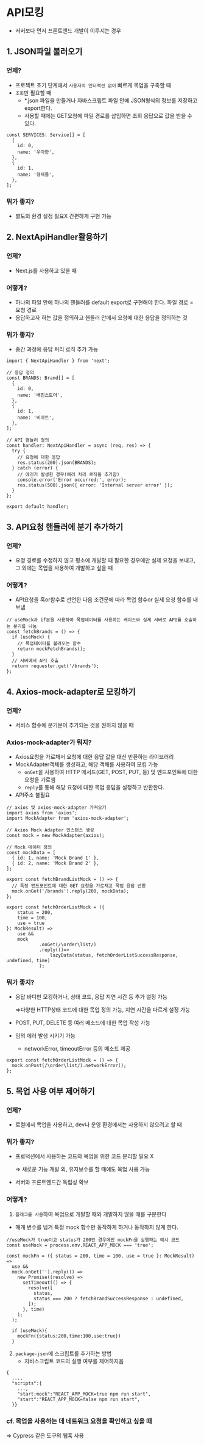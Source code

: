 # API모킹

- 서버보다 먼저 프론트엔드 개발이 이루지는 경우

## 1. JSON파일 불러오기

### 언제?

- 프로젝트 초기 단계에서 `사용자의 인터랙션 없이` 빠르게 목업을 구축할 때
- `조회`만 필요할 때
    - *.json 파일을 만들거나 자바스크립트 파일 안에 JSON형식의 정보를 저장하고 export한다.
    - 사용할 때에는 GET요청에 파일 경로를 삽입하면 조회 응답으로 값을 받을 수 있다.

```tsx
const SERVICES: Service[] = [
  {
    id: 0,
    name: '우아한',
  },
  {
    id: 1,
    name: '형제들',
  },
];
```

### 뭐가 좋지?

- 별도의 환경 설정 필요X 간편하게 구현 가능

## 2. NextApiHandler활용하기

### 언제?

- Next.js를 사용하고 있을 때

### 어떻게?

- 하나의 파일 안에 하나의 핸들러를 default export로 구현해야 한다. 파일 경로 = 요청 경로
- 응답하고자 하는 값을 정의하고 핸들러 안에서 요청에 대한 응답을 정의하는 것

### 뭐가 좋지?

- 중간 과정에 응답 처리 로직 추가 가능

```tsx
import { NextApiHandler } from 'next';

// 응답 정의
const BRANDS: Brand[] = [
  {
    id: 0,
    name: '배민스토어',
  },
  {
    id: 1,
    name: '비마트',
  },
];

// API 핸들러 정의
const handler: NextApiHandler = async (req, res) => {
  try {
    // 요청에 대한 응답
    res.status(200).json(BRANDS);
  } catch (error) {
    // 에러가 발생한 경우(에러 처리 로직을 추가함)
    console.error('Error occurred:', error);
    res.status(500).json({ error: 'Internal server error' });
  }
};

export default handler;
```

## 3. API요청 핸들러에 분기 추가하기

### 언제?

- 요청 경로를 수정하지 않고 평소에 개발할 때 필요한 경우에만 실제 요청을 보내고, 그 외에는 목업을 사용하여 개발하고 싶을 때

### 어떻게?

- API요청을 훅or함수로 선언한 다음 조건문에 따라 목업 함수or 실제 요청 함수를 내보냄

```tsx
// useMock과 if문을 사용하여 목업데이터를 사용하는 케이스와 실제 서버로 API를 호출하는 분기를 나눔
const fetchBrands = () => {
  if (useMock) {
    // 목업데이터를 불러오는 함수 
    return mockFetchBrands();
  }
  // 서버에서 API 호출
  return requester.get('/brands');
};
```

## 4. Axios-mock-adapter로 모킹하기

### 언제?

- 서비스 함수에 분기문이 추가되는 것을 원하지 않을 때

### Axios-mock-adapter가 뭐지?

- Axios요청을 가로채서 요청에 대한 응답 값을 대신 반환하는 라이브러리
- MockAdapter객체를 생성하고, 해당 객체를 사용하여 모킹 가능
    - `onGet`을 사용하여 HTTP 메서드(GET, POST, PUT, 등) 및 엔드포인트에 대한 요청을 가로챔
    - `reply`를 통해 해당 요청에 대한 목업 응답을 설정하고 반환한다.
- API주소 불필요

```tsx
// axios 및 axios-mock-adapter 가져오기
import axios from 'axios';
import MockAdapter from 'axios-mock-adapter';

// Axios Mock Adapter 인스턴스 생성
const mock = new MockAdapter(axios);

// Mock 데이터 정의
const mockData = [
  { id: 1, name: 'Mock Brand 1' },
  { id: 2, name: 'Mock Brand 2' },
];

export const fetchBrandListMock = () => {
  // 특정 엔드포인트에 대한 GET 요청을 가로채고 목업 응답 반환
  mock.onGet('/brands').reply(200, mockData);
};

export const fetchOrderListMock = ({
	status = 200,
	time = 100,
	use = true
}: MockResult) =>
	use &&
	mock
			.onGet(/\order\list/)
			.reply(()=>
				lazyData(status, fetchOrderListSuccessResponse, undefined, time)
			);
```

### 뭐가 좋지?

- 응답 바디만 모킹하거나, 상태 코드, 응답 지연 시간 등 추가 설정 가능
    
    ⇒다양한 HTTP상태 코드에 대한 목업 정의 가능, 지연 시간을 다르게 설정 가능 
    
- POST, PUT, DELETE 등 여러 메소드에 대한 목업 작성 가능
- 임의 에러 발생 시키기 가능
    - networkError, timeoutError 등의 메소드 제공

```tsx
export const fetchOrderListMock = () => {
  mock.onPost(/\order\list/).networkError();
};
```

## 5. 목업 사용 여부 제어하기

### 언제?

- 로컬에서 목업을 사용하고, dev나 운영 환경에서는 사용하지 않으려고 할 때

### 뭐가 좋지?

- 프로덕션에서 사용하는 코드와 목업을 위한 코드 분리할 필요 X
    
    ⇒ 새로운 기능 개발 외, 유지보수를 할 때에도 목업 사용 가능
    
- 서버와 프론트엔드간 독립성 확보

### 어떻게?

 1.  `플래그를 사용`하여 목업으로 개발할 때와 개발하지 않을 때를 구분한다

- 매개 변수를 넘겨 특정 mock 함수만 동작하게 하거나 동작하지 않게 한다.

```tsx
//useMock가 true이고 status가 200인 경우에만 mockFn을 실행하는 예시 코드
const useMock = process.env.REACT_APP_MOCK === 'true';

const mockFn = ({ status = 200, time = 100, use = true }: MockResult) =>
  use &&
  mock.onGet('').reply(() =>
    new Promise((resolve) =>
      setTimeout(() => {
        resolve([
          status,
          status === 200 ? fetchBrandSuccessResponse : undefined,
        ]);
      }, time)
    );
  );

  if (useMock){
    mockFn({status:200,time:100,use:true})
  }
```

2. `package-json`에 스크립트를 추가하는 방법
    - 자바스크립트 코드의 실행 여부를 제어하지음

```tsx
{
  ...,
  "scripts":{
    ...,
    "start:mock":"REACT_APP_MOCK=true npm run start",
    "start":"REACT_APP_MOCK=false npm run start",
  }}
```

### cf. 목업을 사용하는 데 네트워크 요청을 확인하고 싶을 때

⇒ Cypress 같은 도구의 웹훅 사용
